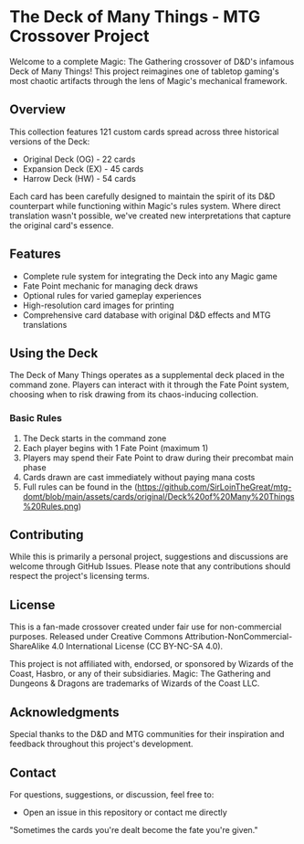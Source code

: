 # The Deck of Many Things - MTG Crossover Project

Welcome to a complete Magic: The Gathering crossover of D&D's infamous Deck of Many Things! This project reimagines one of tabletop gaming's most chaotic artifacts through the lens of Magic's mechanical framework.

## Overview

This collection features 121 custom cards spread across three historical versions of the Deck:
- Original Deck (OG) - 22 cards
- Expansion Deck (EX) - 45 cards
- Harrow Deck (HW) - 54 cards

Each card has been carefully designed to maintain the spirit of its D&D counterpart while functioning within Magic's rules system. Where direct translation wasn't possible, we've created new interpretations that capture the original card's essence.

## Features

- Complete rule system for integrating the Deck into any Magic game
- Fate Point mechanic for managing deck draws
- Optional rules for varied gameplay experiences
- High-resolution card images for printing
- Comprehensive card database with original D&D effects and MTG translations

## Using the Deck

The Deck of Many Things operates as a supplemental deck placed in the command zone. Players can interact with it through the Fate Point system, choosing when to risk drawing from its chaos-inducing collection.

### Basic Rules

1. The Deck starts in the command zone
2. Each player begins with 1 Fate Point (maximum 1)
3. Players may spend their Fate Point to draw during their precombat main phase
4. Cards drawn are cast immediately without paying mana costs
5. Full rules can be found in the (https://github.com/SirLoinTheGreat/mtg-domt/blob/main/assets/cards/original/Deck%20of%20Many%20Things%20Rules.png)

## Contributing

While this is primarily a personal project, suggestions and discussions are welcome through GitHub Issues. Please note that any contributions should respect the project's licensing terms.

## License

This is a fan-made crossover created under fair use for non-commercial purposes. Released under Creative Commons Attribution-NonCommercial-ShareAlike 4.0 International License (CC BY-NC-SA 4.0).

This project is not affiliated with, endorsed, or sponsored by Wizards of the Coast, Hasbro, or any of their subsidiaries. Magic: The Gathering and Dungeons & Dragons are trademarks of Wizards of the Coast LLC.

## Acknowledgments

Special thanks to the D&D and MTG communities for their inspiration and feedback throughout this project's development.

## Contact

For questions, suggestions, or discussion, feel free to:
- Open an issue in this repository or contact me directly

"Sometimes the cards you're dealt become the fate you're given."
